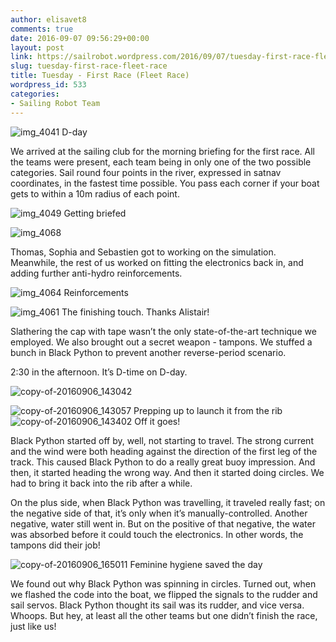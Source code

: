```yaml
---
author: elisavet8
comments: true
date: 2016-09-07 09:56:29+00:00
layout: post
link: https://sailrobot.wordpress.com/2016/09/07/tuesday-first-race-fleet-race/
slug: tuesday-first-race-fleet-race
title: Tuesday - First Race (Fleet Race)
wordpress_id: 533
categories:
- Sailing Robot Team
---
```


![img_4041](https://sailrobot.files.wordpress.com/2016/09/img_4041.jpg) D-day

We arrived at the sailing club for the morning briefing for the first race. All the teams were present, each team being in only one of the two possible categories. Sail round four points in the river, expressed in satnav coordinates, in the fastest time possible. You pass each corner if your boat gets to within a 10m radius of each point. 

![img_4049](https://sailrobot.files.wordpress.com/2016/09/img_4049.jpg) Getting briefed

![img_4068](https://sailrobot.files.wordpress.com/2016/09/img_4068.jpg)

Thomas, Sophia and Sebastien got to working on the simulation. Meanwhile, the rest of us worked on fitting the electronics back in, and adding further anti-hydro reinforcements.

![img_4064](https://sailrobot.files.wordpress.com/2016/09/img_4064.jpg) Reinforcements

![img_4061](https://sailrobot.files.wordpress.com/2016/09/img_4061.jpg) The finishing touch. Thanks Alistair!

Slathering the cap with tape wasn’t the only state-of-the-art technique we employed. We also brought out a secret weapon - tampons. We stuffed a bunch in Black Python to prevent another reverse-period scenario.

2:30 in the afternoon. It’s D-time on D-day.

![copy-of-20160906_143042](https://sailrobot.files.wordpress.com/2016/09/copy-of-20160906_143042.jpg)

![copy-of-20160906_143057](https://sailrobot.files.wordpress.com/2016/09/copy-of-20160906_143057.jpg) Prepping up to launch it from the rib 
![copy-of-20160906_143402](https://sailrobot.files.wordpress.com/2016/09/copy-of-20160906_143402.jpg) Off it goes!

Black Python started off by, well, not starting to travel. The strong current and the wind were both heading against the direction of the first leg of the track. This caused Black Python to do a really great buoy impression. And then, it started heading the wrong way. And then it started doing circles. We had to bring it back into the rib after a while.

On the plus side, when Black Python was travelling, it traveled really fast; on the negative side of that, it’s only when it’s manually-controlled. Another negative, water still went in. But on the positive of that negative, the water was absorbed before it could touch the electronics. In other words, the tampons did their job!

![copy-of-20160906_165011](https://sailrobot.files.wordpress.com/2016/09/copy-of-20160906_165011.jpg) Feminine hygiene saved the day

We found out why Black Python was spinning in circles. Turned out, when we flashed the code into the boat, we flipped the signals to the rudder and sail servos. Black Python thought its sail was its rudder, and vice versa. Whoops. But hey, at least all the other teams but one didn’t finish the race, just like us!


